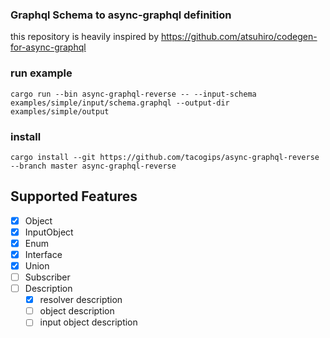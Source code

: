 ### Graphql Schema to async-graphql definition

this repository is heavily inspired by https://github.com/atsuhiro/codegen-for-async-graphql

### run example
```
cargo run --bin async-graphql-reverse -- --input-schema examples/simple/input/schema.graphql --output-dir examples/simple/output
```

### install
```
cargo install --git https://github.com/tacogips/async-graphql-reverse --branch master async-graphql-reverse
```


## Supported Features
- [x] Object
- [x] InputObject
- [x] Enum
- [x] Interface
- [x] Union
- [ ] Subscriber
- [ ] Description
	- [x] resolver description
	- [ ] object description
	- [ ] input object description
